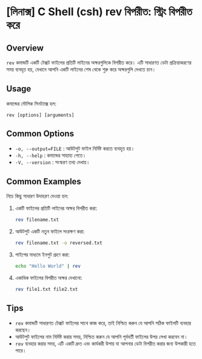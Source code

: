 # [লিনাক্স] C Shell (csh) rev বিপরীত: স্ট্রিং বিপরীত করে

## Overview
`rev` কমান্ডটি একটি টেক্সট ফাইলের প্রতিটি লাইনের অক্ষরগুলিকে বিপরীত করে। এটি সাধারণত ডেটা প্রক্রিয়াকরণের সময় ব্যবহৃত হয়, যেখানে আপনি একটি লাইনের শেষ থেকে শুরু করে অক্ষরগুলি দেখতে চান।

## Usage
কমান্ডের মৌলিক সিনট্যাক্স হল:
```
rev [options] [arguments]
```

## Common Options
- `-o, --output=FILE` : আউটপুট ফাইল নির্দিষ্ট করতে ব্যবহৃত হয়।
- `-h, --help` : কমান্ডের সাহায্য পেতে।
- `-V, --version` : সংস্করণ তথ্য দেখায়।

## Common Examples
নিচে কিছু সাধারণ উদাহরণ দেওয়া হল:

1. একটি ফাইলের প্রতিটি লাইনের অক্ষর বিপরীত করা:
   ```bash
   rev filename.txt
   ```

2. আউটপুট একটি নতুন ফাইলে সংরক্ষণ করা:
   ```bash
   rev filename.txt -o reversed.txt
   ```

3. পাইপের মাধ্যমে ইনপুট গ্রহণ করা:
   ```bash
   echo "Hello World" | rev
   ```

4. একাধিক ফাইলের বিপরীত অক্ষর দেখানো:
   ```bash
   rev file1.txt file2.txt
   ```

## Tips
- `rev` কমান্ডটি সাধারণত টেক্সট ফাইলের সাথে কাজ করে, তাই নিশ্চিত করুন যে আপনি সঠিক ফাইলটি ব্যবহার করছেন।
- আউটপুট ফাইলের নাম নির্দিষ্ট করার সময়, নিশ্চিত করুন যে আপনি পূর্ববর্তী ফাইলের উপর লেখা করবেন না।
- `rev` ব্যবহার করার সময়, এটি একটি দ্রুত এবং কার্যকরী উপায় যা আপনার ডেটা বিপরীত করার জন্য উপকারী হতে পারে।